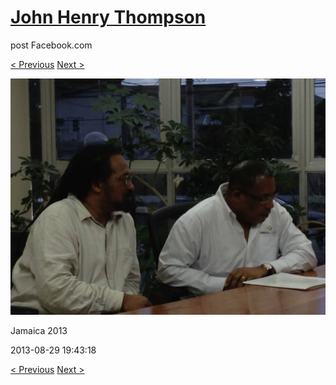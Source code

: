 # [John Henry Thompson](../README.md)
post Facebook.com

[< Previous](2013-08-29-57.md) [Next >](2013-08-29-59.md)

[![](../media/2013-08-29/Jamaica-2069.jpg)](../README.md)

Jamaica 2013

2013-08-29 19:43:18

[< Previous](2013-08-29-57.md) [Next >](2013-08-29-59.md)